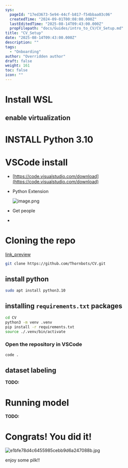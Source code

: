 ```yaml
---
sys:
  pageId: "17ed3673-5e94-44cf-b817-f54bbaa03c06"
  createdTime: "2024-09-01T00:08:00.000Z"
  lastEditedTime: "2025-08-14T09:43:00.000Z"
  propFilepath: "docs/Guides/intro_to_CV/CV_Setup.md"
title: "CV_Setup"
date: "2025-08-14T09:43:00.000Z"
description: ""
tags:
  - "Onboarding"
author: "Overridden author"
draft: false
weight: 161
toc: false
icon: ""
---
```


# Install WSL

## enable virtualization

# INSTALL Python 3.10

# VSCode install

- [https://code.visualstudio.com/download](https://code.visualstudio.com/download)
- Python Extension

	![image.png](https://prod-files-secure.s3.us-west-2.amazonaws.com/d518164a-d88e-44d1-a4ee-3adb3bd8bce0/d82b6650-a5e4-4d3c-b8c9-93d817dae00e/image.png?X-Amz-Algorithm=AWS4-HMAC-SHA256&X-Amz-Content-Sha256=UNSIGNED-PAYLOAD&X-Amz-Credential=ASIAZI2LB466QHC2VJYL%2F20250815%2Fus-west-2%2Fs3%2Faws4_request&X-Amz-Date=20250815T170836Z&X-Amz-Expires=3600&X-Amz-Security-Token=IQoJb3JpZ2luX2VjEBgaCXVzLXdlc3QtMiJHMEUCIQD7RZP42cORV3Z6F05FZd%2Fv6licLZTT5N0lPyrBRLKv9wIgK7OPot4mDa5AIMga%2BuIjsKd17kFaKMANPWMQY4SCmwcq%2FwMIYRAAGgw2Mzc0MjMxODM4MDUiDIbl2a1L3eMluBhkkyrcA0INPZCP8iW8Dnbgw5yJOtzFDg8flFtcFXoffqP43UxmTr8MPmljeCO42rvScCjW%2BAVyRMZB2AKexaCBpc934Iy4evuFVj7%2FoRTuu8dmLrFnCET725ebrnX1DQLLhiBbPCrs55ngIKUXUblJwk6dYhK%2BwQTiiBV%2FSOGuJ%2B%2BOATHqSAypS34eqEWZLySMlyP%2BTE72ZJSLWw3Enb9tudiyQDee7GogJqs8lYhQ2eaDvm2N950w1NgTCalXpoHiFks4jS6NQbNgiRpzSw39961ZB7QdeGz1wTRvZrGCphHlLKe4cCG6l1Y6xY6zzuE778hHJRpojEA9rkNowSSA6mc6UQBRCAMdW8B%2BfZbtHFq%2BaR%2BPHvi6ml7G5RR3FpxFgk7hxwxkI3YV42Km%2FjZPR1U%2BywTX5CrAFN9OZXFcisabODutXxbnGLgkcomWaSFuum85IKLtN5Xgj9SwjGYJqj92uiEhuJi1VdouZMVuAO7rGbXqdMRn%2F4hKi2Lh9tKas0Huf18uAdQSoOjZm1eXRwn1hLBHLKb9ec0pbvr029Ezr58kYtpbiLJnqGD5MMpXhnA0XYBPDb8zIABce6%2FMxBa01pgEy8noqbQclQvhawZtVBxNza%2BlBfpsIsNpRGvBMM20%2FcQGOqUBAjI4uzqp2ZhtHKy1hgWqjGV57VdTvE3%2BetyjYPxi7gGLG%2BjD1XH5eNsI4LwYgj01Svy1QdpQ0VnyIq8hjMEvakZ8nAoHvUTq1jxM6rcaBpcm3axJ0lXyGGyeLwbqEBSQEMV1M1X4oUJgfGTHKbO%2FIDJ6jTS20S4QwYFMOMZBezGgeSwvsHQ%2FY9h1Jba7DlmUHIVNylnmI6CoQUlPQkeJsGGQBMB4&X-Amz-Signature=b8edc8b1495fb5713514a9b395374fcb9177e3c651a9e9f3f6aa8cb5b5e4b2b4&X-Amz-SignedHeaders=host&x-amz-checksum-mode=ENABLED&x-id=GetObject)
- Get people
- 

# Cloning the repo

[link_preview](https://github.com/Thornbots/CV/)

```bash
git clone https://github.com/Thornbots/CV.git
```

## install python

```bash
sudo apt install python3.10
```

## installing `requirements.txt` packages

```bash
cd CV
python3 -m venv .venv
pip install -r requirements.txt
source ./.venv/bin/activate
```

### Open the repository in VSCode

```bash
code .
```

## dataset labeling  

**TODO:**

# Running model

**TODO:**

# Congrats! You did it!

![e1bfe78d4c6455985cebb9d6a247088b.jpg](https://prod-files-secure.s3.us-west-2.amazonaws.com/d518164a-d88e-44d1-a4ee-3adb3bd8bce0/7d1ce04e-65d6-40c8-814d-754280e9515a/e1bfe78d4c6455985cebb9d6a247088b.jpg?X-Amz-Algorithm=AWS4-HMAC-SHA256&X-Amz-Content-Sha256=UNSIGNED-PAYLOAD&X-Amz-Credential=ASIAZI2LB4666AXLLW6J%2F20250815%2Fus-west-2%2Fs3%2Faws4_request&X-Amz-Date=20250815T170829Z&X-Amz-Expires=3600&X-Amz-Security-Token=IQoJb3JpZ2luX2VjEBgaCXVzLXdlc3QtMiJHMEUCIHp%2ByuyJ6kaxAhzXC6pkCRxPyiAxKoPoHRIIquXFLXR8AiEA4cXqERj1Yz%2BpyYFsjSHdS7v3kA1moPFVKq61oeIR5nQq%2FwMIYRAAGgw2Mzc0MjMxODM4MDUiDIwaLrNBz%2F15qhrt3ircA7t32d7r%2FkIf0v05FlBfmoq9%2FyaujjSzbDZTByiqfgtTEJl9lU73be4E%2FOg%2FA%2BntuSWrubydQMeo7%2BZz2FcToSP0eJIr4uR2AN4bBAJLdc%2FknLvD2ERIFPBK91OTCJuGuMLzO1ANSC3e6ANzj%2B5HGv1tuXzohQpNBrlh5X6FnfdsFe1UzjJ5NQMJJGjEE0UGLUPp6qWnaSIVdapC8KwZB5cBYBPRFDtboa9KrRLa96VA2Y7Vz%2BtM%2Fohc11wyq7oe2ZpBHX2dtIHffex5yk2nwzF%2FUBVGgAfzvbTSwuiNDWOKp4Qn1boJ%2Fo0%2FdSuxbxQ3n3R6xDkzAfL%2FsFpWstDR5awOJrnuDtCHSLTAxjBb2x2nI1jIl3%2FLxL1Wlq4GG4mmq%2FrX4PDyfnNLk24rFuvsS3aF8kSUQz5PDzth08LcGe5k0IM21r4Jff8V0BKvCg0o64vPFlTISvmCC4QDBseWZZIXykaJnC%2FT6jFFlsaS0JHsPQrry6kdPWdNxTzyj3cPgF%2BvSpLlZDrwAkTfquDw3jqVS9rbMwudEUrGDAQ441UTzC%2FjqAZpjgWeXYtoy7rghIXvpAhoC03Bmo9G3yHJ6fVfJYGZziZvhGZgU%2FPK9Zk5yZzqLJG3NbeEpxq8MIe1%2FcQGOqUB3rm7y28ap0dnQZvJYh9b8XVEnKB%2Fb9Xttj2JG9na9y%2B5JIj3kXGlPf5OZ84F2ceDJ6iYSxJO1G5Iim3Z%2Bbke%2F8NKBlFVG%2BBekwMyj3U8XEwIf9Xxo%2B5EeU217Hix877aEhMbVEoaqeAa2iE4MEp%2F26jnKlWd8SHXFcEfiHzaHYXWxqp973VSouzIXQP6XUlpS1n5qS8Uc06J2o9e8FLxYjftw9Ri&X-Amz-Signature=ec2abb93eb92f15819e49293d2998086422352d90426ae26e5de8631505576d8&X-Amz-SignedHeaders=host&x-amz-checksum-mode=ENABLED&x-id=GetObject)

enjoy some pilk!!
